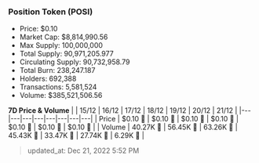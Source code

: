 
  ### Position Token (POSI)
  - Price: $0.10
  - Market Cap: $8,814,990.56
  - Max Supply: 100,000,000
  - Total Supply: 90,971,205.977
  - Circulating Supply: 90,732,958.79
  - Total Burn: 238,247.187
  - Holders: 692,388
  - Transactions: 5,581,524
  - Volume: $385,521,506.56

  **7D Price & Volume**
  | | 15&#x2F;12 | 16&#x2F;12 | 17&#x2F;12 | 18&#x2F;12 | 19&#x2F;12 | 20&#x2F;12 | 21&#x2F;12 |
  |---|---|---|---|---|---|---|---|
  | Price | $0.10 🔻 | $0.10 🔻 | $0.10 🚀 | $0.10 🚀 | $0.10 🔻 | $0.10 🚀 | $0.10 🔻 |
  | Volume | 40.27K 🔻 | 56.45K 🚀 | 63.26K 🚀 | 45.43K 🔻 | 33.47K 🔻 | 27.74K 🔻 | 6.29K 🔻 |

  > updated_at: Dec 21, 2022 5:52 PM
